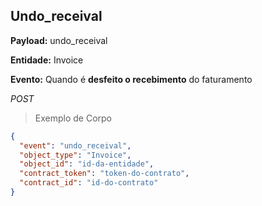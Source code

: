 ## Undo_receival

<strong>Payload:</strong> undo_receival

<strong>Entidade:</strong> Invoice

<strong>Evento:</strong>
Quando é <strong>desfeito o recebimento</strong> do faturamento

<div class="api-endpoint">
  <div class="endpoint-data">
      <i class="label label-get">POST</i>
  </div>
</div>


> Exemplo de Corpo

```json
{
  "event": "undo_receival",
  "object_type": "Invoice",
  "object_id": "id-da-entidade",
  "contract_token": "token-do-contrato",
  "contract_id": "id-do-contrato"
}
```
